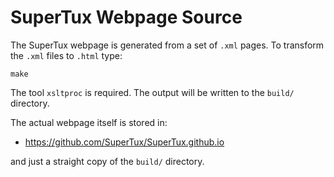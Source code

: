 SuperTux Webpage Source
=======================

The SuperTux webpage is generated from a set of `.xml` pages. To
transform the `.xml` files to `.html` type:

    make

The tool `xsltproc` is required. The output will be written to the
`build/` directory.

The actual webpage itself is stored in:

* https://github.com/SuperTux/SuperTux.github.io

and just a straight copy of the `build/` directory.
